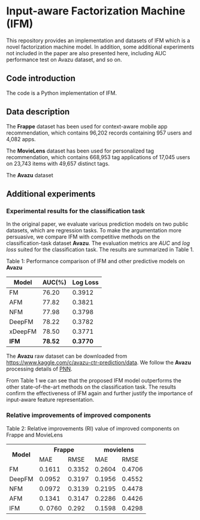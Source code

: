# Input-aware Factorization Machine (IFM)
This repository provides an implementation and datasets of IFM which is a novel factorization machine model.
In addition, some additional experiments not included in the paper are also presented here, including AUC performance test on Avazu dataset, and so on.

## Code introduction
The code is a Python implementation of IFM. 

## Data description

The **Frappe** dataset has been used for context-aware mobile app recommendation, which contains 96,202 records containing 957 users and 4,082 apps.

The **MovieLens** dataset has been used for personalized tag
recommendation, which contains 668,953 tag applications of
17,045 users on 23,743 items with 49,657 distinct tags. 

The **Avazu** dataset

## Additional experiments
### Experimental results for the classification task
In the original paper, we evaluate various prediction models on two public datasets, which are regression tasks. 
To make the argumentation more persuasive, we compare IFM with competitive methods on the classification-task dataset **Avazu**. The evaluation metrics are *AUC* and *log loss* suited for the classification task. The results are summarized in Table 1.


Table 1: Performance comparison of IFM and other predictive models 
on **Avazu**

| Model | AUC(%) | Log Loss |
| ------------- | ------------- | ------------- |
| FM | 76.20 | 0.3912 |
| AFM | 77.82 | 0.3821 |
| NFM | 77.98 | 0.3798 |
| DeepFM | 78.22 | 0.3782 |
| xDeepFM | 78.50 | 0.3771 |
| **IFM** | **78.52** | **0.3770** |

The **Avazu** raw dataset can be downloaded from https://www.kaggle.com/c/avazu-ctr-prediction/data.
We follow the **Avazu** processing details of [PNN](https://github.com/Atomu2014/Ads-RecSys-Datasets).

From Table 1 we can see that the proposed IFM model outperforms the other state-of-the-art methods on the classification task.
The results confirm the effectiveness of IFM again and further justify the importance of input-aware feature representation.


### Relative improvements of improved components
Table 2: Relative improvements (RI) value of improved components on Frappe and MovieLens
<table class="tableizer-table">
 <tr class="tableizer-firstrow"><th rowspan="2">Model</th><th colspan="2">Frappe</th><th  colspan="2">movielens</th></tr>
 <tr><td>MAE</td><td>RMSE</td><td>MAE</td><td>RMSE</td></tr>
 <tr><td>FM</td><td>0.1611</td><td>0.3352</td><td>0.2604</td><td>0.4706</td></tr>
 <tr><td>DeepFM</td><td>0.0952</td><td>0.3197</td><td>0.1956</td><td>0.4552</td></tr>
 <tr><td>NFM</td><td>0.0972</td><td>0.3139</td><td>0.2195</td><td>0.4478</td></tr>
 <tr><td>AFM</td><td>0.1341</td><td>0.3147</td><td>0.2286</td><td>0.4426</td></tr>
 <tr><td>IFM</td><td>0. 0760</td><td>0.292</td><td>0.1598</td><td>0.4298</td></tr>
</tbody></table>
